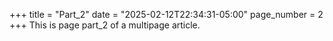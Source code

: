 +++
title = "Part_2"
date = "2025-02-12T22:34:31-05:00"
page_number = 2
+++
This is page part_2 of a multipage article.